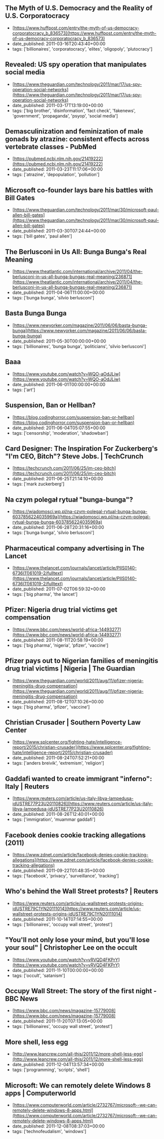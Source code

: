  ## The Myth of U.S. Democracy and the Reality of U.S. Corporatocracy
 - [https://www.huffpost.com/entry/the-myth-of-us-democracy-corporatocracy_b_836573](https://www.huffpost.com/entry/the-myth-of-us-democracy-corporatocracy_b_836573)
 - date_published: 2011-03-16T20:43:40+00:00
 - tags: ['billionaires', 'corporatocracy', 'elites', 'oligopoly', 'plutocracy']

 ## Revealed: US spy operation that manipulates social media
 - [https://www.theguardian.com/technology/2011/mar/17/us-spy-operation-social-networks](https://www.theguardian.com/technology/2011/mar/17/us-spy-operation-social-networks)
 - date_published: 2011-03-17T13:19:00+00:00
 - tags: ['big brother', 'disinformation', 'fact check', 'fakenews', 'government', 'propaganda', 'psyop', 'social media']

 ## Demasculinization and feminization of male gonads by atrazine: consistent effects across vertebrate classes - PubMed
 - [https://pubmed.ncbi.nlm.nih.gov/21419222](https://pubmed.ncbi.nlm.nih.gov/21419222)
 - date_published: 2011-03-23T11:17:06+00:00
 - tags: ['atrazine', 'depopulation', 'pollution']

 ## Microsoft co-founder lays bare his battles with Bill Gates
 - [https://www.theguardian.com/technology/2011/mar/30/microsoft-paul-allen-bill-gates](https://www.theguardian.com/technology/2011/mar/30/microsoft-paul-allen-bill-gates)
 - date_published: 2011-03-30T07:24:44+00:00
 - tags: ['bill gates', 'paul allen']

 ## The Berlusconi in Us All: Bunga Bunga's Real Meaning
 - [https://www.theatlantic.com/international/archive/2011/04/the-berlusconi-in-us-all-bunga-bungas-real-meaning/236871](https://www.theatlantic.com/international/archive/2011/04/the-berlusconi-in-us-all-bunga-bungas-real-meaning/236871)
 - date_published: 2011-04-06T11:00:00+00:00
 - tags: ['bunga bunga', 'silvio berlusconi']

 ## Basta Bunga Bunga
 - [https://www.newyorker.com/magazine/2011/06/06/basta-bunga-bunga](https://www.newyorker.com/magazine/2011/06/06/basta-bunga-bunga)
 - date_published: 2011-05-30T00:00:00+00:00
 - tags: ['billionaires', 'bunga bunga', 'politicians', 'silvio berlusconi']

 ## Baaa
 - [https://www.youtube.com/watch?v=WQO-aOdJLiw](https://www.youtube.com/watch?v=WQO-aOdJLiw)
 - date_published: 2011-06-01T00:00:00+00:00
 - tags: ['art']

 ## Suspension, Ban or Hellban?
 - [https://blog.codinghorror.com/suspension-ban-or-hellban](https://blog.codinghorror.com/suspension-ban-or-hellban)
 - date_published: 2011-06-04T05:07:55+00:00
 - tags: ['censorship', 'moderation', 'shadowban']

 ## Card Designer: The Inspiration For Zuckerberg's "I'm CEO, Bitch"? Steve Jobs. | TechCrunch
 - [https://techcrunch.com/2011/06/25/im-ceo-bitch](https://techcrunch.com/2011/06/25/im-ceo-bitch)
 - date_published: 2011-06-25T21:14:10+00:00
 - tags: ['mark zuckerberg']

 ## Na czym polegał rytuał "bunga-bunga"?
 - [https://wiadomosci.wp.pl/na-czym-polegal-rytual-bunga-bunga-6037856224035969a](https://wiadomosci.wp.pl/na-czym-polegal-rytual-bunga-bunga-6037856224035969a)
 - date_published: 2011-06-28T20:31:16+00:00
 - tags: ['bunga bunga', 'silvio berlusconi']

 ## Pharmaceutical company advertising in The Lancet
 - [https://www.thelancet.com/journals/lancet/article/PIIS0140-6736(11)61019-2/fulltext](https://www.thelancet.com/journals/lancet/article/PIIS0140-6736(11)61019-2/fulltext)
 - date_published: 2011-07-02T06:59:32+00:00
 - tags: ['big pharma', 'the lancet']

 ## Pfizer: Nigeria drug trial victims get compensation
 - [https://www.bbc.com/news/world-africa-14493277](https://www.bbc.com/news/world-africa-14493277)
 - date_published: 2011-08-11T20:58:19+00:00
 - tags: ['big pharma', 'nigeria', 'pfizer', 'vaccine']

 ## Pfizer pays out to Nigerian families of meningitis drug trial victims | Nigeria | The Guardian
 - [https://www.theguardian.com/world/2011/aug/11/pfizer-nigeria-meningitis-drug-compensation](https://www.theguardian.com/world/2011/aug/11/pfizer-nigeria-meningitis-drug-compensation)
 - date_published: 2011-08-12T07:10:26+00:00
 - tags: ['big pharma', 'pfizer', 'vaccine']

 ## Christian Crusader | Southern Poverty Law Center
 - [https://www.splcenter.org/fighting-hate/intelligence-report/2015/christian-crusader](https://www.splcenter.org/fighting-hate/intelligence-report/2015/christian-crusader)
 - date_published: 2011-08-24T07:52:21+00:00
 - tags: ['anders breivik', 'extremism', 'religion']

 ## Gaddafi wanted to create immigrant "inferno": Italy | Reuters
 - [https://www.reuters.com/article/us-italy-libya-lampedusa-idUSTRE77P23U20110826](https://www.reuters.com/article/us-italy-libya-lampedusa-idUSTRE77P23U20110826)
 - date_published: 2011-08-26T12:40:01+00:00
 - tags: ['immigration', 'muammar gaddafi']

 ## Facebook denies cookie tracking allegations (2011)
 - [https://www.zdnet.com/article/facebook-denies-cookie-tracking-allegations](https://www.zdnet.com/article/facebook-denies-cookie-tracking-allegations)
 - date_published: 2011-09-22T01:48:35+00:00
 - tags: ['facebook', 'privacy', 'surveillance', 'tracking']

 ## Who's behind the Wall Street protests? | Reuters
 - [https://www.reuters.com/article/us-wallstreet-protests-origins-idUSTRE79C1YN20111014](https://www.reuters.com/article/us-wallstreet-protests-origins-idUSTRE79C1YN20111014)
 - date_published: 2011-10-14T07:14:55+00:00
 - tags: ['billionaires', 'occupy wall street', 'protest']

 ## "You'll not only lose your mind, but you'll lose your soul" | Christopher Lee on the occult
 - [https://www.youtube.com/watch?v=vRVQD4FKPrY](https://www.youtube.com/watch?v=vRVQD4FKPrY)
 - date_published: 2011-11-10T00:00:00+00:00
 - tags: ['occult', 'satanism']

 ## Occupy Wall Street: The story of the first night - BBC News
 - [https://www.bbc.com/news/magazine-15779008](https://www.bbc.com/news/magazine-15779008)
 - date_published: 2011-11-20T07:13:05+00:00
 - tags: ['billionaires', 'occupy wall street', 'protest']

 ## More shell, less egg
 - [http://www.leancrew.com/all-this/2011/12/more-shell-less-egg](http://www.leancrew.com/all-this/2011/12/more-shell-less-egg)
 - date_published: 2011-12-04T13:57:34+00:00
 - tags: ['programming', 'scripts', 'shell']

 ## Microsoft: We can remotely delete Windows 8 apps | Computerworld
 - [https://www.computerworld.com/article/2732767/microsoft--we-can-remotely-delete-windows-8-apps.html](https://www.computerworld.com/article/2732767/microsoft--we-can-remotely-delete-windows-8-apps.html)
 - date_published: 2011-12-08T08:37:03+00:00
 - tags: ['technofeudalism', 'windows']

